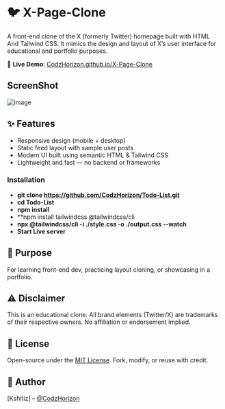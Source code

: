 # 🐦 X-Page-Clone

A front-end clone of the X (formerly Twitter) homepage built with HTML And Tailwind CSS. It mimics the design and layout of X’s user interface for educational and portfolio purposes.

🔗 **Live Demo**: [CodzHorizon.github.io/X-Page-Clone](https://CodzHorizon.github.io/X-Page-Clone/)

## ScreenShot
![image](https://github.com/user-attachments/assets/f08286ac-cd63-4635-8e22-67f2bdf64629)

## ✨ Features
- Responsive design (mobile + desktop)
- Static feed layout with sample user posts
- Modern UI built using semantic HTML & Tailwind CSS
- Lightweight and fast — no backend or frameworks

### Installation

- **git clone https://github.com/CodzHorizon/Todo-List.git**
- **cd Todo-List** 
- **npm install**
- **npm install tailwindcss @tailwindcss/cli 
- **npx @tailwindcss/cli -i ./style.css -o ./output.css --watch**
- **Start Live server**

## 🎯 Purpose
For learning front-end dev, practicing layout cloning, or showcasing in a portfolio.

## ⚠️ Disclaimer
This is an educational clone. All brand elements (Twitter/X) are trademarks of their respective owners. No affiliation or endorsement implied.

## 📝 License
Open-source under the [MIT License](./LICENSE). Fork, modify, or reuse with credit.

## 👤 Author

[Kshitiz] – [@CodzHorizon](https://github.com/CodzHorizon)
